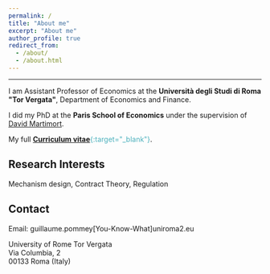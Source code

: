 ```yaml
---
permalink: /
title: "About me"
excerpt: "About me"
author_profile: true
redirect_from: 
  - /about/
  - /about.html
---
```

------------------

I am Assistant Professor of Economics at the **Università degli Studi di Roma "Tor Vergata"**, Department of Economics and Finance.

I did my PhD at the **Paris School of Economics** under the supervision of [David Martimort](https://sites.google.com/site/martimortdavid/).

My full <span style="color:#4CB1BD;">[**Curriculum vitae**](../files/CV_Pommey_Permanent.pdf){:target="_blank"}</span>.


Research Interests
------------------

Mechanism design, Contract Theory, Regulation

Contact
-----------------

Email: guillaume.pommey[You-Know-What]uniroma2.eu

University of Rome Tor Vergata <br/>
Via Columbia, 2 <br/>
00133 Roma (Italy)


